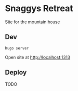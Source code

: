 # Snaggys Retreat
Site for the mountain house

## Dev
`hugo server`

Open site at [http://localhost:1313](http://localhost:1313)

## Deploy
TODO